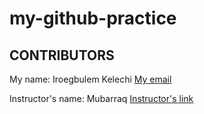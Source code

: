 # my-github-practice

## CONTRIBUTORS

My name: Iroegbulem Kelechi
[My email](kelechiirogbsco@gmail.com)

Instructor's name: Mubarraq
[Instructor's link](github.com/mubarraqqq )
